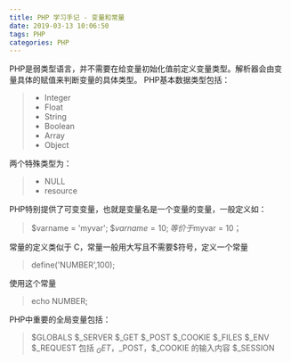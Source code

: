 ```yaml
---
title: PHP 学习手记 - 变量和常量
date: 2019-03-13 10:06:50
tags: PHP
categories: PHP
---
```

PHP是弱类型语言，并不需要在给变量初始化值前定义变量类型。解析器会由变量具体的赋值来判断变量的具体类型。
PHP基本数据类型包括：
>* Integer
>* Float
>* String
>* Boolean
>* Array
>* Object

两个特殊类型为：
>* NULL
>* resource

PHP特别提供了可变变量，也就是变量名是一个变量的变量，一般定义如：
>$varname = 'myvar';
$$varname = 10;
等价于$myvar = 10；

常量的定义类似于 C，常量一般用大写且不需要$符号，定义一个常量
>define('NUMBER',100);

使用这个常量
>echo NUMBER;

PHP中重要的全局变量包括：
>$GLOBALS
$_SERVER
$_GET
$_POST
$_COOKIE
$_FILES
$_ENV
$_REQUEST 包括 $_GET，$_POST，$_COOKIE 的输入内容
$_SESSION
